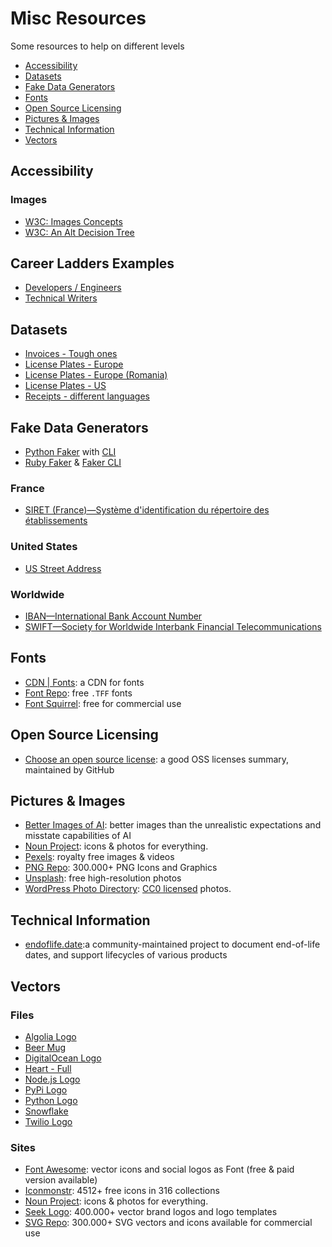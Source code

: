 # Misc Resources

Some resources to help on different levels

- [Accessibility](#accessibility)
- [Datasets](#datasets)
- [Fake Data Generators](#fake-data-generators)
- [Fonts](#fonts)
- [Open Source Licensing](#open-source-licensing)
- [Pictures & Images](#pictures--images)
- [Technical Information](#technical-information)
- [Vectors](#vectors)

## Accessibility

### Images
- [W3C: Images Concepts](https://www.w3.org/WAI/tutorials/images/)
- [W3C: An Alt Decision Tree](https://www.w3.org/WAI/tutorials/images/decision-tree/)

## Career Ladders Examples
- [Developers / Engineers](https://career-ladders.dev/engineering/)
- [Technical Writers](https://career-ladders.dev/docs/)

## Datasets
- [Invoices - Tough ones](https://www.kaggle.com/dibyajyotimohanta/tough-invoices)
- [License Plates - Europe](https://www.kaggle.com/andrewmvd/car-plate-detection)
- [License Plates - Europe (Romania)](https://github.com/RobertLucian/license-plate-dataset)
- [License Plates - US](https://www.kaggle.com/tolgadincer/us-license-plates)
- [Receipts - different languages](https://www.kaggle.com/jenswalter/receipts)

## Fake Data Generators

- [Python Faker](https://github.com/joke2k/faker) with [CLI](https://github.com/joke2k/faker#command-line-usage)
- [Ruby Faker](https://github.com/faker-ruby/faker) & [Faker CLI](https://github.com/faker-ruby/faker-bot)

### France
- [SIRET (France)—Système d'identification du répertoire des établissements](https://github.com/vsambor/Random-Siret-Generator)

### United States
- [US Street Address](https://www.fakepersongenerator.com/random-address)

### Worldwide
- [IBAN—International Bank Account Number](http://randomiban.com)
- [SWIFT—Society for Worldwide Interbank Financial Telecommunications](https://www.mobilefish.com/services/bic_swift/bic_swift.php)

## Fonts
- [CDN | Fonts](https://www.cdnfonts.com): a CDN for fonts
- [Font Repo](https://www.fontrepo.com): free `.TFF` fonts
- [Font Squirrel](https://www.fontsquirrel.com): free for commercial use

## Open Source Licensing
- [Choose an open source license](https://choosealicense.com/licenses/): a good OSS licenses summary, maintained by GitHub

## Pictures & Images
- [Better Images of AI](https://betterimagesofai.org/images): better images than the unrealistic expectations and misstate capabilities of AI
- [Noun Project](https://thenounproject.com): icons & photos for everything.
- [Pexels](https://www.pexels.com): royalty free images & videos
- [PNG Repo](https://www.pngrepo.com): 300.000+ PNG Icons and Graphics
- [Unsplash](https://unsplash.com): free high-resolution photos
- [WordPress Photo Directory](https://wordpress.org/photos/): [CC0 licensed](https://creativecommons.org/share-your-work/public-domain/cc0/) photos.

## Technical Information
- [endoflife.date](https://endoflife.date):a community-maintained project to document end-of-life dates, and support lifecycles of various products

## Vectors

### Files
- [Algolia Logo](svgs/algolia.svg)
- [Beer Mug](svgs/beer-mug.svg)
- [DigitalOcean Logo](svgs/digitalocean.svg)
- [Heart - Full](svgs/heart.svg)
- [Node.js Logo](svgs/node-js.svg)
- [PyPi Logo](svgs/pypi.svg)
- [Python Logo](svgs/python.svg)
- [Snowflake](svgs/snowflake.svg)
- [Twilio Logo](svgs/twilio.svg)

### Sites
- [Font Awesome](https://fontawesome.com): vector icons and social logos as Font (free & paid version available)
- [Iconmonstr](https://iconmonstr.com/): 4512+ free icons in 316 collections
- [Noun Project](https://thenounproject.com): icons & photos for everything.
- [Seek Logo](https://seeklogo.com): 400.000+ vector brand logos and logo templates
- [SVG Repo](https://www.svgrepo.com): 300.000+ SVG vectors and icons available for commercial use
